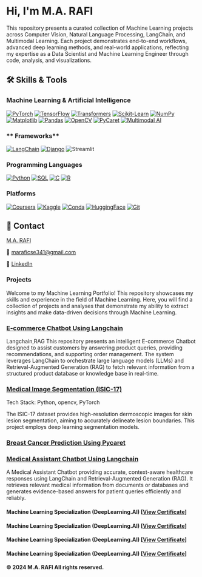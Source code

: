 
# Hi, I'm M.A. RAFI

This repository presents a curated collection of Machine Learning projects across 
Computer Vision, Natural Language Processing, LangChain, and Multimodal Learning. 
Each project demonstrates end-to-end workflows, advanced deep learning methods, and 
real-world applications, reflecting my expertise as a Data Scientist and Machine 
Learning Engineer through code, analysis, and visualizations.



## 🛠️ Skills & Tools

### **Machine Learning & Artificial Intelligence**
[![PyTorch](https://img.shields.io/badge/PyTorch-FF6F61?style=flat-square&logo=pytorch&logoColor=000000)](#)
[![TensorFlow](https://img.shields.io/badge/TensorFlow-FF9900?style=flat-square&logo=tensorflow&logoColor=000000)](#)
[![Transformers](https://img.shields.io/badge/Transformers-52307C?style=flat-square&logo=huggingface&logoColor=F7DF1E)](#)
[![Scikit-Learn](https://img.shields.io/badge/Scikit--Learn-FFB347?style=flat-square&logo=scikit-learn&logoColor=000000)](#)
[![NumPy](https://img.shields.io/badge/NumPy-4B0082?style=flat-square&logo=numpy&logoColor=FFD700)](#)
[![Matplotlib](https://img.shields.io/badge/Matplotlib-FF4500?style=flat-square&logo=matplotlib&logoColor=FFFFFF)](#)
[![Pandas](https://img.shields.io/badge/Pandas-1E90FF?style=flat-square&logo=pandas&logoColor=FFFFFF)](#)
[![OpenCV](https://img.shields.io/badge/OpenCV-32CD32?style=flat-square&logo=opencv&logoColor=FFFFFF)](#)
[![PyCaret](https://img.shields.io/badge/PyCaret-FF1493?style=flat-square&logo=python&logoColor=FFFFFF)](#)
[![Multimodal AI](https://img.shields.io/badge/Multimodal%20AI-00CED1?style=flat-square&logo=ai&logoColor=FFFFFF)](#)



### ** Frameworks**
[![LangChain](https://img.shields.io/badge/LangChain-1C3C3C?style=for-the-badge&logo=langchain&logoColor=white)](#)
[![Django](https://img.shields.io/badge/Django-092E20?style=for-the-badge&logo=django&logoColor=green)](#)
![Streamlit](https://img.shields.io/badge/Streamlit-FF4B4B?style=flat&logo=streamlit&logoColor=white)



### **Programming Languages**
[![Python](https://img.shields.io/badge/Python-306998?style=flat-square&logo=python&logoColor=FFD43B)](#)
[![SQL](https://img.shields.io/badge/SQL-1E3A5F?style=flat-square&logo=postgresql&logoColor=white)](#)
[![C](https://img.shields.io/badge/C-0078D7?style=flat-square&logo=c&logoColor=white)](#)
[![R](https://img.shields.io/badge/R-1B4F72?style=flat-square&logo=r&logoColor=FFD43B)](#)

### **Platforms**
[![Coursera](https://img.shields.io/badge/Coursera-1E90FF?style=flat-square&logo=coursera&logoColor=white)](#)
[![Kaggle](https://img.shields.io/badge/Kaggle-FF69B4?style=flat-square&logo=kaggle&logoColor=white)](#)
[![Conda](https://img.shields.io/badge/Conda-008080?style=flat-square&logo=anaconda&logoColor=white)](#)
[![HuggingFace](https://img.shields.io/badge/HuggingFace-F4A460?style=flat-square&logo=huggingface&logoColor=black)](#)
[![Git](https://img.shields.io/badge/Git-FF4500?style=flat-square&logo=git&logoColor=white)](#)





<!-- ## Table of Contents

- [Project 1: Automatic License Plate Recognition](https://github.com/tushar2704/Sales-for-Retail-and-Food-Services)
- [Project 2: Football Game Analysis using Computer Vision](https://github.com/m4hfuj/football-game-analysis)
- [Project 3: Bangladeshi Tech Job Listing](https://github.com/m4hfuj/football-game-analysis)
- [Project 4: Student ID Card validity checker](https://github.com/m4hfuj/Student-ID-card-validity-checker)
- [Project 5: Fine-tuning microsoft phi-2 model on medicine data](https://github.com/m4hfuj/Large-Language-Models/blob/main/Fine%20Tuning%20microsoft%20phi-2%20on%20medicine%20dataset.ipynb)

---
- [<ins><b>©2023 Mirza Mahfuj Hossain. All rights reserved</b></ins>]()
--- -->
## 📝 Contact

[M.A. RAFI ](https://github.com/Rafi3690)

📧 maraficse341@gmail.com

🔗 [LinkedIn](www.linkedin.com/in/m-a-rafi-a7300b262)

### Projects

Welcome to my Machine Learning Portfolio! This repository showcases my skills and 
experience in the field of Machine Learning. Here, you will find a collection of 
projects and analyses that demonstrate my ability to extract insights and make 
data-driven decisions through Machine Learning.

### [E-commerce Chatbot Using Langchain](https://github.com/Rafi3690/E-commerce-Chatbot)
Langchain,RAG
This repository presents an intelligent E-commerce Chatbot designed to assist customers by answering product queries, 
providing recommendations, and supporting order management. The system leverages LangChain to orchestrate large language models (LLMs)
and Retrieval-Augmented Generation (RAG) to fetch relevant information from a structured product database or knowledge base in real-time.

### [Medical Image Segmentation (ISIC-17)](https://github.com/Rafi3690/ISIC-2017-Segmentation)

Tech Stack: Python, opencv, PyTorch

The ISIC-17 dataset provides high-resolution dermoscopic images for skin lesion segmentation, 
aiming to accurately delineate lesion boundaries. This project employs deep learning segmentation models.

<!-- ![Automatic License Plate Recognition](assets/project-alpr.gif) -->
<!-- <img src="assets/project-alpr.gif" width="600"> -->
### [Breast Cancer Prediction Using Pycaret](https://github.com/Rafi3690/Breast-Cancer-Prediction-Useing-Pycaret)

### [Medical Assistant Chatbot Using Langchain](https://github.com/Rafi3690/Sensor-Fusion-MultiModal-Animal-Classification)
A Medical Assistant Chatbot providing accurate, context-aware healthcare responses using LangChain and Retrieval-Augmented Generation (RAG). 
It retrieves relevant medical information from documents or databases and generates evidence-based answers for patient queries efficiently and reliably.


<!-- ![project-Football-Game-Analysis](assets/project-Football-Game-Analysis.gif) -->
<!-- <img src="assets/project-Football-Game-Analysis.gif" width="600"> -->



<!--### [🙂 Face detection and recognition using yolov8 facenet](https://github.com/m4hfuj/FaceStream/tree/version-6)

This Python project processes live video from a webcam or YouTube stream, detecting 
faces and applying filters in real time. It uses YOLOv8 for face detection,
InceptionResnetV1 (Facenet) for recognition, and Mediapipe for accurate landmark 
mapping. With an intuitive PyQt5 interface, users can input YouTube links, 
upload photos, and save recognized faces, enabling a seamless and interactive 
experience.

<!-- <img src="assets/project-facestream.gif" width="600" > -->




<!--### [🔎 Bangladeshi tech job data analysis from bdjobs](https://github.com/m4hfuj/bangladeshi-tech-job-query)

This project automates the collection of technical job data from BD Jobs using 
web scraping and stores it in a MySQL database. Job fields are classified using 
LLM-based text classification, while educational requirements, programming 
languages, and packages are identified using regular expressions. A dashboard 
visualizes the top 10 educational requirements, programming languages, and 
packages, with filtering options by job field.

<!-- <img src="assets/project-Tech-Job-Query.png" width="600" > -->



<!-- ### [Project 4: 🪪 Student ID Card validity checker](https://github.com/m4hfuj/Student-ID-card-validity-checker)

This project is designed to validate student ID cards using machine learning and 
web technologies. It involves collecting and processing ID card images and annotaing them, 
training an YOLO object detection model, and integrating it with a web application for 
real-time validation.

<img src="assets/project-Student-ID-Card-validity.png" width="600" height="250"> -->



<!-- ### [Project 4: 🤖 Fine-tuning microsoft phi-2 model on medicine data](https://github.com/m4hfuj/Large-Language-Models/blob/main/Fine%20Tuning%20microsoft%20phi-2%20on%20medicine%20dataset.ipynb)

Fine-tuned the Microsoft Phi-2 model on medical data by adapting its pre-trained 
capabilities to domain-specific tasks like medical text classification and summarization. 
This allowed me to enhance the model's performance, leveraging its advanced natural 
language understanding for healthcare applications, allowing it to generate recommended 
medicine details based on disease symptoms. -->




<!--## 🧮 Machine Learning / Deep Learning 

I have spent a lot of time diving deep into various machine learning and deep learning algorithms, 
learning both the theory behind them and how to implement them in code. This 
blend of knowledge has given me the ability to not only use these algorithms 
effectively but also tweak and adapt them to solve specific problems. Here is a 
list of the machine learning algorithms and techniques I am familiar with, 
highlighting the range of skills I have developed in this area.


- [Machine Learning Algorithms](): In this repository, 
  I have implemented fundamental machine learning algorithms from scratch, without using any libraries or 
  packages. It is a hands-on way I have explored the basics of these algorithms.

- [Computer Vision Algorithms](): This repository 
  contains some of the computer vision algorithms I have worked on, including image classification, 
  object detection, and image segmentation. These implementations use frameworks like PyTorch and 
  TensorFlow, which I have gained hands-on experience with.
  
  [Natural Language Processing Algorithms](): This repository 
  contains some of the computer vision algorithms I have worked on, including image classification, 
  object detection, and image segmentation. These implementations use frameworks like PyTorch and 
  TensorFlow, which I have gained hands-on experience with.

- [Unsupervised Learning Algorithms](): I have implemented 
  several unsupervised learning algorithms, including a recommendendation system. It is a project where I explore 
  how to handle and derive insights from data without labeled examples.

- [Large Language Models](): This repository contains 
  code for loading, encoding, and fine-tuning large language models (LLMs). It reflects my work on 
  adapting pre-trained models for various natural language processing tasks.
    



<!-- ## 📜 Certificates

Here is some certificates that I achieved: -->

#### Machine Learning Specialization (DeepLearning.AI) [[View Certificate](https://drive.google.com/file/d/1LzMUfjKMJSBGMOGwD127hCvszlgTjcFj/view?usp=sharing)]
#### Machine Learning Specialization (DeepLearning.AI) [[View Certificate](https://www.coursera.org/account/accomplishments/certificate/DZPZPRHQACSL)]
#### Machine Learning Specialization (DeepLearning.AI) [[View Certificate](https://learn.deeplearning.ai/accomplishments/234fa2cb-058b-43f1-b9fe-43f6a007adce?usp=sharing)]
#### Machine Learning Specialization (DeepLearning.AI) [[View Certificate](https://drive.google.com/file/d/1d-zlQ00xAv5KE6SGFLknd_UpA93rnPeu/view)]

<!-- 
<img src="assets/certificate.png" width="600" height="350">
View it online: [Certificate Link](https://coursera.org/share/1fe452302aaab3d09a03d8394e07db63)

#### Data Science:

**Course: What is Data Science?** [[View Certificate](https://coursera.org/share/a4d919405211a9917d5d29cfed9c59c6)]

**Course: Tools for Data Science** [[View Certificate](https://coursera.org/share/2548a4c77d89bd3d14c66cb833818939)]

#### Projects:

**Deep Learning with PyTorch : Object Localization** [[View Certificate](https://coursera.org/share/34443c99168a26d83c717a936be6f69d)]

**Deep Learning with PyTorch : Image Segmentation** [[View Certificate](https://coursera.org/share/ab304e46f58e0a6ed8bdc9e4dedd3915)]

**Command Line in Linux** [[View Certificate](https://coursera.org/share/ce2bf70b6a149f69428c3f706f0e9b90)]

**Basic Image Classification with TensorFlow** [[View Certificate](https://coursera.org/share/d4e4f32a781f2aade35ed126eb2fe00a)]

 -->

#### © 2024 M.A. RAFI All rights reserved.

